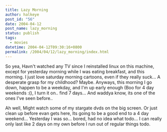 ```yaml
---
title: Lazy Morning
author: halkeye
post_id: "56"
date: 2004-04-12
post_name: lazy_morning
status: publish
tags:
  - movies
datetime: 2004-04-12T09:30:16+0800
permalink: /2004/04/12/lazy_morning/index.html
---
```


So yea, Havn't watched any TV since I reinstalled linux on this machine, except for yesterday morning while I was eating breakfast, and this morning.
I just love saturday morning cartoons, even if they really suck... A desperate grasp for my childhood? Maybe.
Anyways, this morning I go down, happen to be a weekday, and I'm up early enough (Boo for 4 day weekends :(), I turn it on.. find 7 days... And waddya know, its one of the ones I've seen before..

Ah well, Might watch some of my stargate dvds on the big screen. Or just clean up before evan gets here, Its going to be a good end to a 4 day weekend... Yesterday I was so... bored, had no idea what todo... I can really only last like 2 days on my own before I run out of regular things todo.
